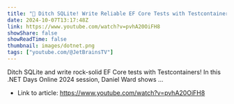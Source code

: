 ```yaml
---
title: "🤯 Ditch SQLite! Write Reliable EF Core Tests with Testcontainers | Daniel Ward | .NET Days 2024"
date: 2024-10-07T13:17:48Z
link: https://www.youtube.com/watch?v=pvhA20OiFH8
showShare: false
showReadTime: false
thumbnail: images/dotnet.png
tags: ["youtube.com/@JetBrainsTV"]
---
```

Ditch SQLite and write rock-solid EF Core tests with Testcontainers! In this .NET Days Online 2024 session, Daniel Ward shows ...

- Link to article: https://www.youtube.com/watch?v=pvhA20OiFH8